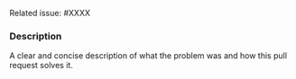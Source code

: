 Related issue: #XXXX

### Description

A clear and concise description of what the problem was and how this pull request solves it.
